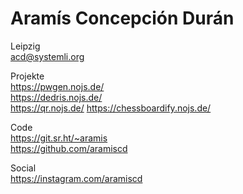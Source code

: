 # Aramís Concepción Durán

Leipzig  
acd@systemli.org  

Projekte  
https://pwgen.nojs.de/  
https://dedris.nojs.de/  
https://qr.nojs.de/
https://chessboardify.nojs.de/  

Code  
https://git.sr.ht/~aramis  
https://github.com/aramiscd

Social  
https://instagram.com/aramiscd
